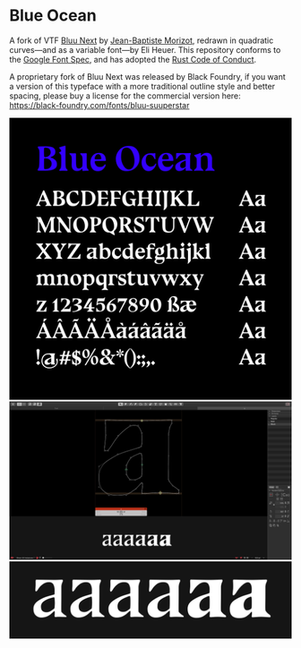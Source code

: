 # Blue Ocean
A fork of VTF [Bluu Next](https://velvetyne.fr/fonts/bluu/) by [Jean-Baptiste Morizot](https://github.com/jbmorizot/BluuNext), redrawn in quadratic curves—and as a variable font—by Eli Heuer. This repository conforms to the [Google Font Spec](https://github.com/googlefonts/gf-docs/tree/master/Spec), and has adopted the [Rust Code of Conduct](https://www.rust-lang.org/policies/code-of-conduct).

A proprietary fork of Bluu Next was released by Black Foundry, if you want a version of this typeface with a more traditional outline style and better spacing, please buy a license for the commercial version here: https://black-foundry.com/fonts/bluu-suuperstar

![Sample](documentation/drawbot/basic-specimen.png)
![Screenshot](documentation/screenshots/screenshot-001.png)
![Interp](documentation/interp.png)
